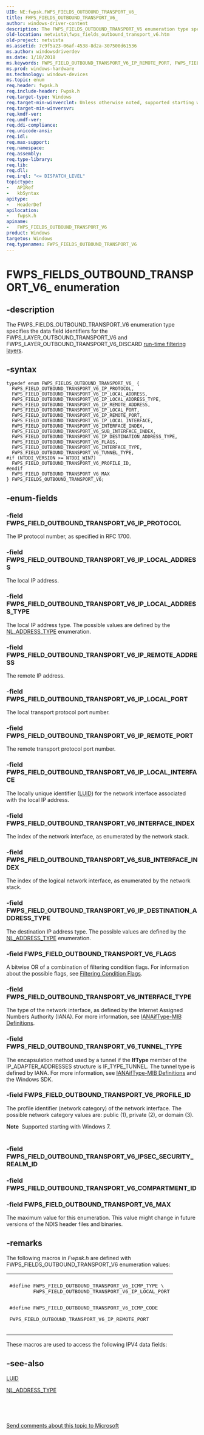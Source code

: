 ```yaml
---
UID: NE:fwpsk.FWPS_FIELDS_OUTBOUND_TRANSPORT_V6_
title: FWPS_FIELDS_OUTBOUND_TRANSPORT_V6_
author: windows-driver-content
description: The FWPS_FIELDS_OUTBOUND_TRANSPORT_V6 enumeration type specifies the data field identifiers for the FWPS_LAYER_OUTBOUND_TRANSPORT_V6 and FWPS_LAYER_OUTBOUND_TRANSPORT_V6_DISCARD run-time filtering layers.
old-location: netvista\fwps_fields_outbound_transport_v6.htm
old-project: netvista
ms.assetid: 7c9f5a23-06af-4538-8d2a-307500d61536
ms.author: windowsdriverdev
ms.date: 1/18/2018
ms.keywords: FWPS_FIELD_OUTBOUND_TRANSPORT_V6_IP_REMOTE_PORT, FWPS_FIELDS_OUTBOUND_TRANSPORT_V6, wfp_ref_5_const_3_data_fields_0ed53b16-48f2-4d6b-a64c-c6b966864542.xml, fwpsk/FWPS_FIELD_OUTBOUND_TRANSPORT_V6_SUB_INTERFACE_INDEX, FWPS_FIELD_OUTBOUND_TRANSPORT_V6_IP_LOCAL_ADDRESS_TYPE, FWPS_FIELD_OUTBOUND_TRANSPORT_V6_IP_LOCAL_PORT, FWPS_FIELD_OUTBOUND_TRANSPORT_V6_IP_REMOTE_ADDRESS, FWPS_FIELD_OUTBOUND_TRANSPORT_V6_PROFILE_ID, FWPS_FIELD_OUTBOUND_TRANSPORT_V6_IP_LOCAL_ADDRESS, FWPS_FIELD_OUTBOUND_TRANSPORT_V6_FLAGS, fwpsk/FWPS_FIELD_OUTBOUND_TRANSPORT_V6_IP_REMOTE_ADDRESS, FWPS_FIELD_OUTBOUND_TRANSPORT_V6_IP_PROTOCOL, fwpsk/FWPS_FIELD_OUTBOUND_TRANSPORT_V6_FLAGS, fwpsk/FWPS_FIELD_OUTBOUND_TRANSPORT_V6_IP_LOCAL_ADDRESS_TYPE, fwpsk/FWPS_FIELD_OUTBOUND_TRANSPORT_V6_IP_LOCAL_INTERFACE, FWPS_FIELDS_OUTBOUND_TRANSPORT_V6_, fwpsk/FWPS_FIELDS_OUTBOUND_TRANSPORT_V6, fwpsk/FWPS_FIELD_OUTBOUND_TRANSPORT_V6_INTERFACE_INDEX, fwpsk/FWPS_FIELD_OUTBOUND_TRANSPORT_V6_PROFILE_ID, fwpsk/FWPS_FIELD_OUTBOUND_TRANSPORT_V6_IP_PROTOCOL, FWPS_FIELD_OUTBOUND_TRANSPORT_V6_INTERFACE_TYPE, FWPS_FIELD_OUTBOUND_TRANSPORT_V6_INTERFACE_INDEX, FWPS_FIELD_OUTBOUND_TRANSPORT_V6_IP_LOCAL_INTERFACE, fwpsk/FWPS_FIELD_OUTBOUND_TRANSPORT_V6_IP_LOCAL_PORT, fwpsk/FWPS_FIELD_OUTBOUND_TRANSPORT_V6_IP_DESTINATION_ADDRESS_TYPE, fwpsk/FWPS_FIELD_OUTBOUND_TRANSPORT_V6_TUNNEL_TYPE, netvista.fwps_fields_outbound_transport_v6, fwpsk/FWPS_FIELD_OUTBOUND_TRANSPORT_V6_IP_REMOTE_PORT, FWPS_FIELD_OUTBOUND_TRANSPORT_V6_MAX, FWPS_FIELD_OUTBOUND_TRANSPORT_V6_IP_DESTINATION_ADDRESS_TYPE, fwpsk/FWPS_FIELD_OUTBOUND_TRANSPORT_V6_INTERFACE_TYPE, FWPS_FIELD_OUTBOUND_TRANSPORT_V6_SUB_INTERFACE_INDEX, FWPS_FIELD_OUTBOUND_TRANSPORT_V6_TUNNEL_TYPE, FWPS_FIELDS_OUTBOUND_TRANSPORT_V6 enumeration [Network Drivers Starting with Windows Vista], fwpsk/FWPS_FIELD_OUTBOUND_TRANSPORT_V6_IP_LOCAL_ADDRESS, fwpsk/FWPS_FIELD_OUTBOUND_TRANSPORT_V6_MAX
ms.prod: windows-hardware
ms.technology: windows-devices
ms.topic: enum
req.header: fwpsk.h
req.include-header: Fwpsk.h
req.target-type: Windows
req.target-min-winverclnt: Unless otherwise noted, supported starting with Windows Vista.
req.target-min-winversvr: 
req.kmdf-ver: 
req.umdf-ver: 
req.ddi-compliance: 
req.unicode-ansi: 
req.idl: 
req.max-support: 
req.namespace: 
req.assembly: 
req.type-library: 
req.lib: 
req.dll: 
req.irql: "<= DISPATCH_LEVEL"
topictype:
-	APIRef
-	kbSyntax
apitype:
-	HeaderDef
apilocation:
-	fwpsk.h
apiname:
-	FWPS_FIELDS_OUTBOUND_TRANSPORT_V6
product: Windows
targetos: Windows
req.typenames: FWPS_FIELDS_OUTBOUND_TRANSPORT_V6
---
```


# FWPS_FIELDS_OUTBOUND_TRANSPORT_V6_ enumeration


## -description


The FWPS_FIELDS_OUTBOUND_TRANSPORT_V6 enumeration type specifies the data field identifiers for the
  FWPS_LAYER_OUTBOUND_TRANSPORT_V6 and FWPS_LAYER_OUTBOUND_TRANSPORT_V6_DISCARD 
  <a href="https://msdn.microsoft.com/en-us/library/windows/desktop/aa366492">run-time filtering layers</a>.


## -syntax


````
typedef enum FWPS_FIELDS_OUTBOUND_TRANSPORT_V6_ { 
  FWPS_FIELD_OUTBOUND_TRANSPORT_V6_IP_PROTOCOL,
  FWPS_FIELD_OUTBOUND_TRANSPORT_V6_IP_LOCAL_ADDRESS,
  FWPS_FIELD_OUTBOUND_TRANSPORT_V6_IP_LOCAL_ADDRESS_TYPE,
  FWPS_FIELD_OUTBOUND_TRANSPORT_V6_IP_REMOTE_ADDRESS,
  FWPS_FIELD_OUTBOUND_TRANSPORT_V6_IP_LOCAL_PORT,
  FWPS_FIELD_OUTBOUND_TRANSPORT_V6_IP_REMOTE_PORT,
  FWPS_FIELD_OUTBOUND_TRANSPORT_V6_IP_LOCAL_INTERFACE,
  FWPS_FIELD_OUTBOUND_TRANSPORT_V6_INTERFACE_INDEX,
  FWPS_FIELD_OUTBOUND_TRANSPORT_V6_SUB_INTERFACE_INDEX,
  FWPS_FIELD_OUTBOUND_TRANSPORT_V6_IP_DESTINATION_ADDRESS_TYPE,
  FWPS_FIELD_OUTBOUND_TRANSPORT_V6_FLAGS,
  FWPS_FIELD_OUTBOUND_TRANSPORT_V6_INTERFACE_TYPE,
  FWPS_FIELD_OUTBOUND_TRANSPORT_V6_TUNNEL_TYPE,
#if (NTDDI_VERSION >= NTDDI_WIN7)
  FWPS_FIELD_OUTBOUND_TRANSPORT_V6_PROFILE_ID,
#endif 
  FWPS_FIELD_OUTBOUND_TRANSPORT_V6_MAX
} FWPS_FIELDS_OUTBOUND_TRANSPORT_V6;
````


## -enum-fields




### -field FWPS_FIELD_OUTBOUND_TRANSPORT_V6_IP_PROTOCOL

The IP protocol number, as specified in RFC 1700.


### -field FWPS_FIELD_OUTBOUND_TRANSPORT_V6_IP_LOCAL_ADDRESS

The local IP address.


### -field FWPS_FIELD_OUTBOUND_TRANSPORT_V6_IP_LOCAL_ADDRESS_TYPE

The local IP address type. The possible values are defined by the 
     <a href="https://msdn.microsoft.com/library/windows/hardware/ff568757">NL_ADDRESS_TYPE</a> enumeration.


### -field FWPS_FIELD_OUTBOUND_TRANSPORT_V6_IP_REMOTE_ADDRESS

The remote IP address.


### -field FWPS_FIELD_OUTBOUND_TRANSPORT_V6_IP_LOCAL_PORT

The local transport protocol port number.


### -field FWPS_FIELD_OUTBOUND_TRANSPORT_V6_IP_REMOTE_PORT

The remote transport protocol port number.


### -field FWPS_FIELD_OUTBOUND_TRANSPORT_V6_IP_LOCAL_INTERFACE

The locally unique identifier (<a href="..\igpupvdev\ns-igpupvdev-_luid.md">LUID</a>) for the network interface associated with the
     local IP address.


### -field FWPS_FIELD_OUTBOUND_TRANSPORT_V6_INTERFACE_INDEX

The index of the network interface, as enumerated by the network stack.


### -field FWPS_FIELD_OUTBOUND_TRANSPORT_V6_SUB_INTERFACE_INDEX

The index of the logical network interface, as enumerated by the network stack.


### -field FWPS_FIELD_OUTBOUND_TRANSPORT_V6_IP_DESTINATION_ADDRESS_TYPE

The destination IP address type. The possible values are defined by the 
     <a href="https://msdn.microsoft.com/library/windows/hardware/ff568757">NL_ADDRESS_TYPE</a> enumeration.


### -field FWPS_FIELD_OUTBOUND_TRANSPORT_V6_FLAGS

A bitwise OR of a combination of filtering condition flags. For information about the possible
     flags, see 
     <a href="https://msdn.microsoft.com/library/windows/hardware/ff549942">Filtering Condition Flags</a>.


### -field FWPS_FIELD_OUTBOUND_TRANSPORT_V6_INTERFACE_TYPE

The type of the network interface, as defined by the Internet Assigned Numbers Authority (IANA).
     For more information, see 
     <a href="http://go.microsoft.com/fwlink/p/?linkid=60066">IANAifType-MIB Definitions</a>.


### -field FWPS_FIELD_OUTBOUND_TRANSPORT_V6_TUNNEL_TYPE

The encapsulation method used by a tunnel if the 
     <b>IfType</b> member of the IP_ADAPTER_ADDRESSES structure is IF_TYPE_TUNNEL. The tunnel type is defined
     by IANA. For more information, see 
     <a href="http://go.microsoft.com/fwlink/p/?linkid=60066">IANAifType-MIB Definitions</a> and the
     Windows SDK.


### -field FWPS_FIELD_OUTBOUND_TRANSPORT_V6_PROFILE_ID

The profile identifier (network category) of the network interface. The possible network category
     values are: public (1), private (2), or domain (3).
     
<div class="alert"><b>Note</b>  Supported starting with Windows 7.</div><div> </div>

### -field FWPS_FIELD_OUTBOUND_TRANSPORT_V6_IPSEC_SECURITY_REALM_ID



### -field FWPS_FIELD_OUTBOUND_TRANSPORT_V6_COMPARTMENT_ID



### -field FWPS_FIELD_OUTBOUND_TRANSPORT_V6_MAX

The maximum value for this enumeration. This value might change in future versions of the NDIS
     header files and binaries.


## -remarks


The following macros in 
    <i>Fwpsk.h</i> are defined with FWPS_FIELDS_OUTBOUND_TRANSPORT_V6 enumeration
    values:
<div class="code"><span codelanguage=""><table>
<tr>
<th></th>
</tr>
<tr>
<td>
<pre>
#define FWPS_FIELD_OUTBOUND_TRANSPORT_V6_ICMP_TYPE \
        FWPS_FIELD_OUTBOUND_TRANSPORT_V6_IP_LOCAL_PORT

#define FWPS_FIELD_OUTBOUND_TRANSPORT_V6_ICMP_CODE \
        FWPS_FIELD_OUTBOUND_TRANSPORT_V6_IP_REMOTE_PORT
</pre>
</td>
</tr>
</table></span></div>These macros are used to access the following IPV4 data fields:





## -see-also

<a href="..\igpupvdev\ns-igpupvdev-_luid.md">LUID</a>

<a href="https://msdn.microsoft.com/library/windows/hardware/ff568757">NL_ADDRESS_TYPE</a>

 

 

<a href="mailto:wsddocfb@microsoft.com?subject=Documentation%20feedback [netvista\netvista]:%20FWPS_FIELDS_OUTBOUND_TRANSPORT_V6 enumeration%20 RELEASE:%20(1/18/2018)&amp;body=%0A%0APRIVACY STATEMENT%0A%0AWe use your feedback to improve the documentation. We don't use your email address for any other purpose, and we'll remove your email address from our system after the issue that you're reporting is fixed. While we're working to fix this issue, we might send you an email message to ask for more info. Later, we might also send you an email message to let you know that we've addressed your feedback.%0A%0AFor more info about Microsoft's privacy policy, see http://privacy.microsoft.com/en-us/default.aspx." title="Send comments about this topic to Microsoft">Send comments about this topic to Microsoft</a>

